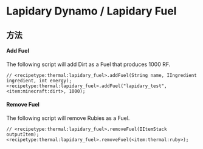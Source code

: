 # Lapidary Dynamo / Lapidary Fuel

## 方法

#### Add Fuel

The following script will add Dirt as a Fuel that produces 1000 RF.

```zenscript
// <recipetype:thermal:lapidary_fuel>.addFuel(String name, IIngredient ingredient, int energy);
<recipetype:thermal:lapidary_fuel>.addFuel("lapidary_test", <item:minecraft:dirt>, 1000);
```

#### Remove Fuel

The following script will remove Rubies as a Fuel.

```zenscript
// <recipetype:thermal:lapidary_fuel>.removeFuel(IItemStack outputItem);
<recipetype:thermal:lapidary_fuel>.removeFuel(<item:thermal:ruby>);
```
